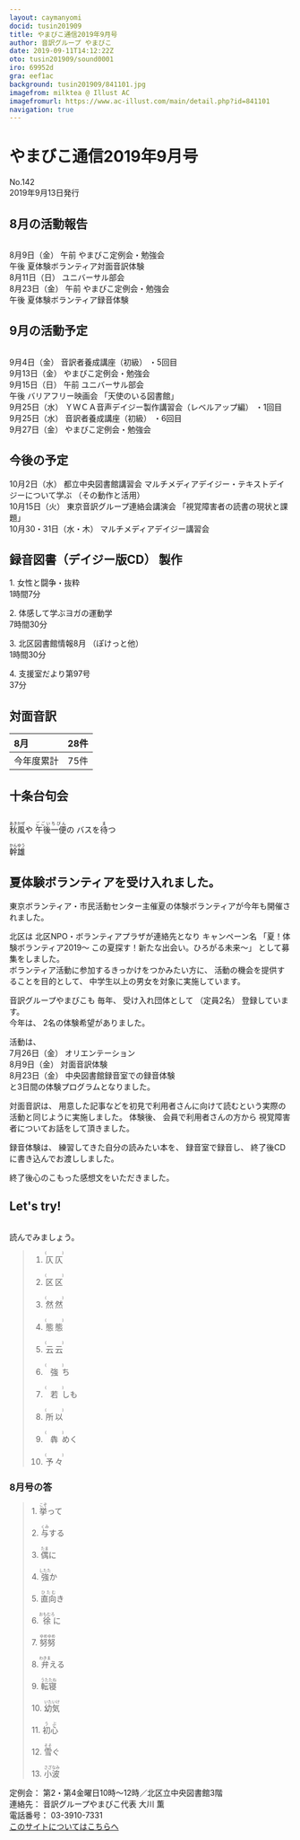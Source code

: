 ```yaml
---
layout: caymanyomi
docid: tusin201909
title: やまびこ通信2019年9月号
author: 音訳グループ やまびこ
date: 2019-09-11T14:12:22Z
oto: tusin201909/sound0001
iro: 69952d
gra: eef1ac
background: tusin201909/841101.jpg
imagefrom: milktea @ Illust AC
imagefromurl: https://www.ac-illust.com/main/detail.php?id=841101
navigation: true
---
```

   

# <span data-dur="4.405" data-begin="2.050" id="xmri_0001">やまびこ通信2019年9月号</span>

<span data-dur="2.706" data-begin="6.455" id="xmri_0002">No.142</span>  
<span data-dur="4.494" data-begin="9.161" id="xmri_0003">2019年9月13日発行</span>

## <span data-dur="2.816" data-begin="17.897" id="xmri_0006">8月の活動報告</span>

<img class="migi" src="media/tusin201909/cut1.png" alt="" />


<span data-dur="2.396" data-begin="20.713" id="xmri_0007">8月9日（金）</span>
<span data-dur="1.097" data-begin="23.109" id="xmri_0008">午前</span>
<span data-dur="3.786" data-begin="24.206" id="xmri_0009">やまびこ定例会・勉強会</span>  
<span data-dur="0.967" data-begin="27.992" id="xmri_000A">午後</span>
<span data-dur="4.543" data-begin="28.959" id="xmri_000B">夏体験ボランティア対面音訳体験</span>  
<span data-dur="2.706" data-begin="33.502" id="xmri_000C">8月11日（日）</span>
<span data-dur="2.635" data-begin="36.208" id="xmri_000D">ユニバーサル部会</span>  
<span data-dur="2.87" data-begin="38.843" id="xmri_000E">8月23日（金）</span>
<span data-dur="1.098" data-begin="41.713" id="xmri_000F">午前</span>
<span data-dur="3.786" data-begin="42.811" id="xmri_0010">やまびこ定例会・勉強会</span>  
<span data-dur="0.966" data-begin="46.597" id="xmri_0011">午後</span>
<span data-dur="4.969" data-begin="47.563" id="xmri_0012">夏体験ボランティア録音体験</span>

## <span data-dur="2.619" data-begin="52.532" id="xmri_0013">9月の活動予定</span>

<img class="migi" src="media/tusin201909/cut2.png" alt="" />


<span data-dur="2.253" data-begin="55.151" id="xmri_0014">9月4日（金）</span>
<span data-dur="2.725" data-begin="57.404" id="xmri_0015">音訳者養成講座（初級）</span>
<span data-dur="2.13" data-begin="60.129" id="xmri_0016">・5回目</span>  
<span data-dur="2.561" data-begin="62.259" id="xmri_0017">9月13日（金）</span>
<span data-dur="3.787" data-begin="64.820" id="xmri_0018">やまびこ定例会・勉強会</span>  
<span data-dur="2.477" data-begin="68.607" id="xmri_0019">9月15日（日）</span>
<span data-dur="1.097" data-begin="71.084" id="xmri_001A">午前</span>
<span data-dur="2.635" data-begin="72.181" id="xmri_001B">ユニバーサル部会</span>  
<span data-dur="0.966" data-begin="74.816" id="xmri_001C">午後</span>
<span data-dur="1.992" data-begin="75.782" id="xmri_001D">バリアフリー映画会</span>
<span data-dur="2.747" data-begin="77.774" id="xmri_001E">「天使のいる図書館」</span>  
<span data-dur="2.598" data-begin="80.521" id="xmri_001F">9月25日（水）</span>
<span data-dur="5.398" data-begin="83.119" id="xmri_0020">ＹＷＣＡ音声デイジー製作講習会（レベルアップ編）</span>
<span data-dur="2.109" data-begin="88.517" id="xmri_0021">・1回目</span>  
<span data-dur="2.598" data-begin="90.626" id="xmri_0022">9月25日（水）</span>
<span data-dur="2.725" data-begin="93.224" id="xmri_0023">音訳者養成講座（初級）</span>
<span data-dur="2.126" data-begin="95.949" id="xmri_0024">・6回目</span>  
<span data-dur="2.688" data-begin="98.075" id="xmri_0025">9月27日（金）</span>
<span data-dur="4.486" data-begin="100.763" id="xmri_0026">やまびこ定例会・勉強会</span>

## <span data-dur="2.159" data-begin="105.249" id="xmri_0027">今後の予定</span>

<span data-dur="2.303" data-begin="107.408" id="xmri_0028">10月2日（水）</span>
<span data-dur="3.01" data-begin="109.711" id="xmri_0029">都立中央図書館講習会</span>
<span data-dur="3.959" data-begin="112.721" id="xmri_002A">マルチメディアデイジー・テキストデイジーについて学ぶ</span>
<span data-dur="2.938" data-begin="116.680" id="xmri_002B">（その動作と活用）</span>  
<span data-dur="2.38" data-begin="119.618" id="xmri_002C">10月15日（火）</span>
<span data-dur="3.366" data-begin="121.998" id="xmri_002D">東京音訳グループ連絡会講演会</span>
<span data-dur="4.075" data-begin="125.364" id="xmri_002E">「視覚障害者の読書の現状と課題」</span>  
<span data-dur="5.189" data-begin="129.439" id="xmri_002F">10月30・31日（水・木）</span>
<span data-dur="4.107" data-begin="134.628" id="xmri_0030">マルチメディアデイジー講習会</span>

## <span data-dur="4.319" data-begin="138.735" id="xmri_0031">録音図書（デイジー版CD） 製作</span>

<span data-dur="1.649" data-begin="143.054" id="xmri_0032"></span>
<span data-dur="0.937" data-begin="144.703" id="xmri_0033">1.</span>
<span data-dur="2.389" data-begin="145.640" id="xmri_0034">女性と闘争・抜粋</span>  
<span data-dur="2.666" data-begin="148.029" id="xmri_0035">1時間7分</span>

<span data-dur="0.732" data-begin="150.695" id="xmri_0036">2.</span>
<span data-dur="3.212" data-begin="151.427" id="xmri_0037">体感して学ぶヨガの運動学</span>  
<span data-dur="2.963" data-begin="154.639" id="xmri_0038">7時間30分</span>

<span data-dur="0.993" data-begin="157.602" id="xmri_0039">3.</span>
<span data-dur="2.702" data-begin="158.595" id="xmri_003A">北区図書館情報8月</span>
<span data-dur="1.714" data-begin="161.297" id="xmri_003B">（ぽけっと他）</span>  
<span data-dur="2.962" data-begin="163.011" id="xmri_003C">1時間30分</span>

<span data-dur="0.907" data-begin="165.973" id="xmri_003D">4.</span>
<span data-dur="3.3" data-begin="166.880" id="xmri_003E">支援室だより第97号</span>  
<span data-dur="3.288" data-begin="170.180" id="xmri_003F">37分</span>

## <span data-dur="2.067" data-begin="173.468" id="xmri_0040">対面音訳</span>

<span data-dur="1.257" data-begin="175.535" id="xmri_0041">8月</span>|<span data-dur="2.529" data-begin="176.792" id="xmri_0042">28件</span>
|:---|---:|
<span data-dur="1.785" data-begin="179.321" id="xmri_0043">今年度累計</span>|<span data-dur="3.156" data-begin="181.106" id="xmri_0044">75件</span>

## <span data-dur="2.221" data-begin="184.262" id="xmri_0045">十条台句会</span>

<img class="migi" src="media/tusin201909/cut3.png" alt="" />


<span data-dur="11.46" data-begin="186.483" id="xmri_0046"><ruby>秋風<rt>あきかぜ</rt></ruby>や
<ruby>午後一便<rt>ごごいちびん</rt></ruby>の
バスを<ruby>待<rt>ま</rt></ruby>つ</span>

<span data-dur="2.711" data-begin="197.943" id="xmri_004C" class="haigo"><ruby>幹雄<rt>かんゆう</rt></ruby></span>

## <span data-dur="4.246" data-begin="200.654" id="xmri_004D">夏体験ボランティアを受け入れました。</span>

<span data-dur="9.124" data-begin="204.900" id="xmri_004E">東京ボランティア・市民活動センター主催夏の体験ボランティアが今年も開催されました。</span>

<span data-dur="1.114" data-begin="214.024" id="xmri_004F">北区は</span>
<span data-dur="4.909" data-begin="215.138" id="xmri_0050">北区NPO・ボランティアプラザが連絡先となり</span>
<span data-dur="1.473" data-begin="220.047" id="xmri_0051">キャンペーン名</span>
<span data-dur="3.726" data-begin="221.520" id="xmri_0052">「夏！体験ボランティア2019～</span>
<span data-dur="4.04" data-begin="225.246" id="xmri_0053">この夏探す！新たな出会い。ひろがる未来～」</span>
<span data-dur="3.702" data-begin="229.286" id="xmri_0054">として募集をしました。</span>  
<span data-dur="4.352" data-begin="232.988" id="xmri_0055">ボランティア活動に参加するきっかけをつかみたい方に、</span>
<span data-dur="3.773" data-begin="237.340" id="xmri_0056">活動の機会を提供することを目的として、</span>
<span data-dur="5.284" data-begin="241.113" id="xmri_0057">中学生以上の男女を対象に実施しています。</span>

<span data-dur="2.295" data-begin="246.397" id="xmri_0058">音訳グループやまびこも</span>
<span data-dur="1.222" data-begin="248.692" id="xmri_0059">毎年、</span>
<span data-dur="1.947" data-begin="249.914" id="xmri_005A">受け入れ団体として</span>
<span data-dur="1.474" data-begin="251.861" id="xmri_005B">（定員2名）</span>
<span data-dur="2.969" data-begin="253.335" id="xmri_005C">登録しています。</span>  
<span data-dur="1.175" data-begin="256.304" id="xmri_005D">今年は、</span>
<span data-dur="4.024" data-begin="257.479" id="xmri_005E">2名の体験希望がありました。</span>

<span data-dur="1.788" data-begin="261.503" id="xmri_005F">活動は、</span>  
<span data-dur="2.842" data-begin="263.291" id="xmri_0060">7月26日（金）</span>
<span data-dur="2.15" data-begin="266.133" id="xmri_0061">オリエンテーション</span>  
<span data-dur="2.397" data-begin="268.283" id="xmri_0062">8月9日（金）</span>
<span data-dur="2.497" data-begin="270.680" id="xmri_0063">対面音訳体験</span>  
<span data-dur="2.87" data-begin="273.177" id="xmri_0064">8月23日（金）</span>
<span data-dur="4.437" data-begin="276.047" id="xmri_0065">中央図書館録音室での録音体験</span>  
<span data-dur="4.688" data-begin="280.484" id="xmri_0066">と3日間の体験プログラムとなりました。</span>

<span data-dur="1.72" data-begin="285.172" id="xmri_0067">対面音訳は、</span>
<span data-dur="9.603" data-begin="286.892" id="xmri_0068">用意した記事などを初見で利用者さんに向けて読むという実際の活動と同じように実施しました。</span>
<span data-dur="1.288" data-begin="296.495" id="xmri_0069">体験後、</span>
<span data-dur="3.195" data-begin="297.783" id="xmri_006A">会員で利用者さんの方から</span>
<span data-dur="5.465" data-begin="300.978" id="xmri_006B">視覚障害者についてお話をして頂きました。</span>

<span data-dur="1.819" data-begin="306.443" id="xmri_006C">録音体験は、</span>
<span data-dur="3.129" data-begin="308.262" id="xmri_006D">練習してきた自分の読みたい本を、</span>
<span data-dur="2.256" data-begin="311.391" id="xmri_006E">録音室で録音し、</span>
<span data-dur="5.2" data-begin="313.647" id="xmri_006F">終了後CDに書き込んでお渡ししました。</span>

<span data-dur="5.831" data-begin="318.847" id="xmri_0070">終了後心のこもった感想文をいただきました。</span>

## <span data-dur="1.901" data-begin="324.678" id="xmri_0071">Let's try!</span>

<img class="migi" src="media/tusin201909/cut4.png" alt="" />


<span data-dur="2.965" data-begin="326.579" id="xmri_0072">読んでみましょう。</span>
<span data-dur="4.063" data-begin="329.544" id="xmri_0073"></span>

<blockquote markdown="1"> 
 

1. <ruby>仄仄<rt>(　　　　)</rt></ruby>

2. <ruby>区区<rt>(　　　　)</rt></ruby>

3. <ruby>然然<rt>(　　　　)</rt></ruby>

4. <ruby>態態<rt>(　　　　)</rt></ruby>

5. <ruby>云云<rt>(　　　　)</rt></ruby>

6. <ruby>強<rt>(　　　　)</rt></ruby>ち

7. <ruby>若<rt>(　　　　)</rt></ruby>しも

8. <ruby>所以<rt>(　　　　)</rt></ruby>

9. <ruby>犇<rt>(　　　　)</rt></ruby>めく

10. <ruby>予々<rt>(　　　　)</rt></ruby>

 

</blockquote>
 

 

### <span data-dur="2.482" data-begin="333.607" id="xmri_0074">8月号の答</span>

<blockquote markdown="1"> 

<span data-dur="0.937" data-begin="336.089" id="xmri_0075">1.</span>
<span data-dur="1.591" data-begin="337.026" id="xmri_0076"><ruby>挙<rt>こぞ</rt></ruby>って</span>

<span data-dur="0.732" data-begin="338.617" id="xmri_0077">2.</span>
<span data-dur="1.605" data-begin="339.349" id="xmri_0078"><ruby>与<rt>くみ</rt></ruby>する</span>

<span data-dur="0.993" data-begin="340.954" id="xmri_0079">3.</span>
<span data-dur="1.482" data-begin="341.947" id="xmri_007A"><ruby>偶<rt>たま</rt></ruby>に</span>

<span data-dur="0.907" data-begin="343.429" id="xmri_007B">4.</span>
<span data-dur="1.696" data-begin="344.336" id="xmri_007C"><ruby>強<rt>したた</rt></ruby>か</span>

<span data-dur="0.792" data-begin="346.032" id="xmri_007D">5.</span>
<span data-dur="1.692" data-begin="346.824" id="xmri_007E"><ruby>直向<rt>ひたむ</rt></ruby>き</span>

<span data-dur="0.993" data-begin="348.516" id="xmri_007F">6.</span>
<span data-dur="1.752" data-begin="349.509" id="xmri_0080"><ruby>徐<rt>おもむろ</rt></ruby>に</span>

<span data-dur="0.851" data-begin="351.261" id="xmri_0081">7.</span>
<span data-dur="1.784" data-begin="352.112" id="xmri_0082"><ruby>努努<rt>ゆめゆめ</rt></ruby></span>

<span data-dur="0.964" data-begin="353.896" id="xmri_0083">8.</span>
<span data-dur="1.742" data-begin="354.860" id="xmri_0084"><ruby>弁<rt>わきま</rt></ruby>える</span>

<span data-dur="0.844" data-begin="356.602" id="xmri_0085">9.</span>
<span data-dur="1.565" data-begin="357.446" id="xmri_0086"><ruby>転寝<rt>うたたね</rt></ruby></span>

<span data-dur="0.884" data-begin="359.011" id="xmri_0087">10.</span>
<span data-dur="1.656" data-begin="359.895" id="xmri_0088"><ruby>幼気<rt>いたいけ</rt></ruby></span>

<span data-dur="1.277" data-begin="361.551" id="xmri_0089">11.</span>
<span data-dur="1.306" data-begin="362.828" id="xmri_008A"><ruby>初心<rt>うぶ</rt></ruby></span>

<span data-dur="1.095" data-begin="364.134" id="xmri_008B">12.</span>
<span data-dur="1.555" data-begin="365.229" id="xmri_008C"><ruby>雪<rt>そそ</rt></ruby>ぐ</span>

<span data-dur="1.199" data-begin="366.784" id="xmri_008D">13.</span>
<span data-dur="2.785" data-begin="367.983" id="xmri_008E"><ruby>小波<rt>さざなみ</rt></ruby></span>

</blockquote>

<span data-dur="1.273" data-begin="370.768" id="xmri_008F">定例会：</span>
<span data-dur="6.582" data-begin="372.041" id="xmri_0090">第2・第4金曜日10時～12時／北区立中央図書館3階</span>  
<span data-dur="1.447" data-begin="378.623" id="xmri_0091">連絡先：</span>
<span data-dur="4.374" data-begin="380.070" id="xmri_0092">音訳グループやまびこ代表 大川 薫</span>  
<span data-dur="1.627" data-begin="384.444" id="xmri_0093">電話番号：</span>
<span data-dur="4.069" data-begin="386.071" id="xmri_0094">03-3910-7331</span>  
<span data-dur="2.525" data-begin="390.140" id="xmri_0095"><a href="mailto:ymbk2016ml@gmail.com?Subject=やまびこウェブサイトについて" data-dur="2.282" data-begin="392.665" id="xmri_0096">このサイトについてはこちらへ</a></span>
<span data-dur="6.436" data-begin="394.947" id="xmri_0097"></span>

 <span data-dur="1.15" data-begin="401.383" id="xmri_0098"></span>

